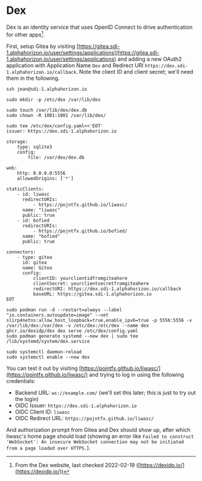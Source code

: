 # Dex

Dex is an identity service that uses OpenID Connect to drive authentication for other apps[^note].

[^note]: From the Dex website, last checked 2022-02-19 ([https://dexidp.io/](https://dexidp.io/))

First, setup Gitea by visiting [https://gitea.sdi-1.alphahorizon.io/user/settings/applications](https://gitea.sdi-1.alphahorizon.io/user/settings/applications) and adding a new OAuth2 application with Application Name `Dex` and Redirect URI `https://dex.sdi-1.alphahorizon.io/callback`. Note the client ID and client secret; we'll need them in the following.

```shell
ssh jean@sdi-1.alphahorizon.io

sudo mkdir -p /etc/dex /var/lib/dex

sudo touch /var/lib/dex/dex.db
sudo chown -R 1001:1001 /var/lib/dex/

sudo tee /etc/dex/config.yaml<<'EOT'
issuer: https://dex.sdi-1.alphahorizon.io

storage:
    type: sqlite3
    config:
        file: /var/dex/dex.db

web:
    http: 0.0.0.0:5556
    allowedOrigins: ['*']

staticClients:
    - id: liwasc
      redirectURIs:
          - https://pojntfx.github.io/liwasc/
      name: "liwasc"
      public: true
    - id: bofied
      redirectURIs:
          - https://pojntfx.github.io/bofied/
      name: "bofied"
      public: true

connectors:
    - type: gitea
      id: gitea
      name: Gitea
      config:
          clientID: yourclientidfromgiteahere
          clientSecret: yourclientsecretfromgiteahere
          redirectURI: https://dex.sdi-1.alphahorizon.io/callback
          baseURL: https://gitea.sdi-1.alphahorizon.io
EOT

sudo podman run -d --restart=always --label "io.containers.autoupdate=image" --net slirp4netns:allow_host_loopback=true,enable_ipv6=true -p 5556:5556 -v /var/lib/dex:/var/dex -v /etc/dex:/etc/dex --name dex ghcr.io/dexidp/dex dex serve /etc/dex/config.yaml
sudo podman generate systemd --new dex | sudo tee /lib/systemd/system/dex.service

sudo systemctl daemon-reload
sudo systemctl enable --now dex
```

You can test it out by visiting [https://pojntfx.github.io/liwasc/](https://pojntfx.github.io/liwasc/) and trying to log in using the following credentials:

- Backend URL: `ws://example.com/` (we'll set this later; this is just to try out the login)
- OIDC Issuer: `https://dex.sdi-1.alphahorizon.io`
- OIDC Client ID: `liwasc`
- OIDC Redirect URL: `https://pojntfx.github.io/liwasc/`

And authorization prompt from Gitea and Dex should show up, after which liwasc's home page should load (showing an error like `Failed to construct 'WebSocket': An insecure WebSocket connection may not be initiated from a page loaded over HTTPS.`).
